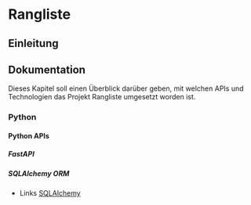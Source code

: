 # Rangliste

## Einleitung

## Dokumentation
Dieses Kapitel soll einen Überblick darüber geben, mit welchen APIs und Technologien das Projekt Rangliste umgesetzt worden ist.

### Python

#### Python APIs
##### FastAPI
##### SQLAlchemy ORM
- Links [SQLAlchemy](https://docs.sqlalchemy.org/en/13/orm/extensions/declarative/basic_use.html)